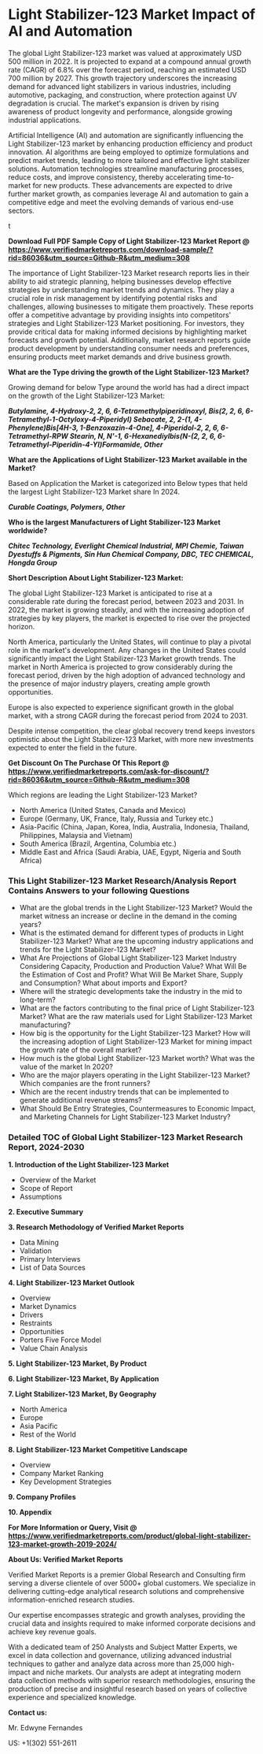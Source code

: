 <meta name="title" content="Global Light Stabilizer-123 Market Impact of AI and Automation"><meta name="description" content="The global Light Stabilizer-123 market was valued at approximately USD 500 million in 2022. It is projected to expand at a compound annual growth rate (CAGR) of 6.8% o"><meta name="title" content="Light Stabilizer-123 Market Size, Share, Scope, Trends, Growth, Opportunities, Analysis, Forecast"><h1>Light Stabilizer-123 Market Impact of AI and Automation</h1><p>The global Light Stabilizer-123 market was valued at approximately USD 500 million in 2022. It is projected to expand at a compound annual growth rate (CAGR) of 6.8% over the forecast period, reaching an estimated USD 700 million by 2027. This growth trajectory underscores the increasing demand for advanced light stabilizers in various industries, including automotive, packaging, and construction, where protection against UV degradation is crucial. The market's expansion is driven by rising awareness of product longevity and performance, alongside growing industrial applications.</p><p>Artificial Intelligence (AI) and automation are significantly influencing the Light Stabilizer-123 market by enhancing production efficiency and product innovation. AI algorithms are being employed to optimize formulations and predict market trends, leading to more tailored and effective light stabilizer solutions. Automation technologies streamline manufacturing processes, reduce costs, and improve consistency, thereby accelerating time-to-market for new products. These advancements are expected to drive further market growth, as companies leverage AI and automation to gain a competitive edge and meet the evolving demands of various end-use sectors.</p>t</p><p id="" class=""><strong>Download Full PDF Sample Copy of Light Stabilizer-123 Market Report @ <a href="https://www.verifiedmarketreports.com/download-sample/?rid=86036&utm_source=Github-R&utm_medium=308" target="_blank">https://www.verifiedmarketreports.com/download-sample/?rid=86036&utm_source=Github-R&utm_medium=308</a></strong></p><p>The importance of&nbsp;Light Stabilizer-123 Market research reports lies in their ability to aid strategic planning, helping businesses develop effective strategies by understanding market trends and dynamics. They play a crucial role in risk management by identifying potential risks and challenges, allowing businesses to mitigate them proactively. These reports offer a competitive advantage by providing insights into competitors' strategies and Light Stabilizer-123 Market positioning. For investors, they provide critical data for making informed decisions by highlighting market forecasts and growth potential. Additionally, market research reports guide product development by understanding consumer needs and preferences, ensuring products meet market demands and drive business growth.</p><p><strong>What are the&nbsp;Type driving the growth of the Light Stabilizer-123 Market?</strong></p><p id="" class="">Growing demand for below Type around the world has had a direct impact on the growth of the Light Stabilizer-123 Market:</p><em><strong>Butylamine, 4-Hydroxy-2, 2, 6, 6-Tetramethylpiperidinoxyl, Bis(2, 2, 6, 6-Tetramethyl-1-Octyloxy-4-Piperidyl) Sebacate, 2, 2-(1, 4-Phenylene)Bis[4H-3, 1-Benzoxazin-4-One], 4-Piperidol-2, 2, 6, 6-Tetramethyl-RPW Stearin, N, N'-1, 6-Hexanediylbis(N-(2, 2, 6, 6-Tetramethyl-Piperidin-4-Yl)Formamide, Other</strong></em></p><strong>What are the&nbsp;Applications&nbsp;of Light Stabilizer-123 Market available in the Market?</strong></p><p id="" class="">Based on Application the Market is categorized into Below types that held the largest Light Stabilizer-123 Market share In 2024.</p><em><strong>Curable Coatings, Polymers, Other</strong></em></p><strong>Who is the largest Manufacturers of Light Stabilizer-123 Market worldwide?</strong></p><p><em><strong>Chitec Technology, Everlight Chemical Industrial, MPI Chemie, Taiwan Dyestuffs & Pigments, Sin Hun Chemical Company, DBC, TEC CHEMICAL, Hongda Group</strong></em></p><p id="" class=""><strong>Short Description About Light Stabilizer-123 Market:</strong></p><p>The global Light Stabilizer-123 Market is anticipated to rise at a considerable rate during the forecast period, between 2023 and 2031. In 2022, the market is growing steadily, and with the increasing adoption of strategies by key players, the market is expected to rise over the projected horizon.</p><p>North America, particularly the United States, will continue to play a pivotal role in the market's development. Any changes in the United States could significantly impact the Light Stabilizer-123 Market growth trends. The market in North America is projected to grow considerably during the forecast period, driven by the high adoption of advanced technology and the presence of major industry players, creating ample growth opportunities.</p><p>Europe is also expected to experience significant growth in the global market, with a strong CAGR during the forecast period from 2024 to 2031.</p><p>Despite intense competition, the clear global recovery trend keeps investors optimistic about the Light Stabilizer-123 Market, with more new investments expected to enter the field in the future.</p><p id="" class=""><strong>Get Discount On The Purchase Of This Report @ <a href="https://www.verifiedmarketreports.com/ask-for-discount/?rid=86036&utm_source=Github-R&utm_medium=308" target="_blank">https://www.verifiedmarketreports.com/ask-for-discount/?rid=86036&utm_source=Github-R&utm_medium=308</a></strong></p>Which regions are leading the Light Stabilizer-123 Market?</p><ul><li>North America (United States, Canada and Mexico)</li><li>Europe (Germany, UK, France, Italy, Russia and Turkey etc.)</li><li>Asia-Pacific (China, Japan, Korea, India, Australia, Indonesia, Thailand, Philippines, Malaysia and Vietnam)</li><li>South America (Brazil, Argentina, Columbia etc.)</li><li>Middle East and Africa (Saudi Arabia, UAE, Egypt, Nigeria and South Africa)</li></ul><h3 id="" class="">This Light Stabilizer-123 Market Research/Analysis Report Contains Answers to your following Questions</h3><ul><li>What are the global trends in the Light Stabilizer-123 Market? Would the market witness an increase or decline in the demand in the coming years?</li><li>What is the estimated demand for different types of products in Light Stabilizer-123 Market? What are the upcoming industry applications and trends for the Light Stabilizer-123 Market?</li><li>What Are Projections of Global Light Stabilizer-123 Market Industry Considering Capacity, Production and Production Value? What Will Be the Estimation of Cost and Profit? What Will Be Market Share, Supply and Consumption? What about imports and Export?</li><li>Where will the strategic developments take the industry in the mid to long-term?</li><li>What are the factors contributing to the final price of Light Stabilizer-123 Market? What are the raw materials used for Light Stabilizer-123 Market manufacturing?</li><li>How big is the opportunity for the Light Stabilizer-123 Market? How will the increasing adoption of Light Stabilizer-123 Market for mining impact the growth rate of the overall market?</li><li>How much is the global Light Stabilizer-123 Market worth? What was the value of the market In 2020?</li><li>Who are the major players operating in the Light Stabilizer-123 Market? Which companies are the front runners?</li><li>Which are the recent industry trends that can be implemented to generate additional revenue streams?</li><li>What Should Be Entry Strategies, Countermeasures to Economic Impact, and Marketing Channels for Light Stabilizer-123 Market Industry?</li></ul><h3 id="" class="">Detailed TOC of Global Light Stabilizer-123 Market Research Report, 2024-2030</h3><p id="" class=""><strong>1. Introduction of the Light Stabilizer-123 Market</strong></p><ul><li>Overview of the Market</li><li>Scope of Report</li><li>Assumptions</li></ul><p id="" class=""><strong>2. Executive Summary</strong></p><p id="" class=""><strong>3. Research Methodology of Verified Market Reports</strong></p><ul><li>Data Mining</li><li>Validation</li><li>Primary Interviews</li><li>List of Data Sources</li></ul><p id="" class=""><strong>4. Light Stabilizer-123 Market Outlook</strong></p><ul><li>Overview</li><li>Market Dynamics</li><li>Drivers</li><li>Restraints</li><li>Opportunities</li><li>Porters Five Force Model</li><li>Value Chain Analysis</li></ul><p id="" class=""><strong>5. Light Stabilizer-123 Market, By Product</strong></p><p id="" class=""><strong>6. Light Stabilizer-123 Market, By Application</strong></p><p id="" class=""><strong>7. Light Stabilizer-123 Market, By Geography</strong></p><ul><li>North America</li><li>Europe</li><li>Asia Pacific</li><li>Rest of the World</li></ul><p id="" class=""><strong>8. Light Stabilizer-123 Market Competitive Landscape</strong></p><ul><li>Overview</li><li>Company Market Ranking</li><li>Key Development Strategies</li></ul><p id="" class=""><strong>9. Company Profiles</strong></p><p id="" class=""><strong>10. Appendix</strong></p><p id="" class=""><strong>For More Information or Query, Visit @ <a href="https://www.verifiedmarketreports.com/product/global-light-stabilizer-123-market-growth-2019-2024/" target="_blank">https://www.verifiedmarketreports.com/product/global-light-stabilizer-123-market-growth-2019-2024/</a></strong></p><p id="" class=""><strong>About Us: Verified Market Reports</strong></p><p id="" class="">Verified Market Reports is a premier Global Research and Consulting firm serving a diverse clientele of over 5000+ global customers. We specialize in delivering cutting-edge analytical research solutions and comprehensive information-enriched research studies.</p><p id="" class="">Our expertise encompasses strategic and growth analyses, providing the crucial data and insights required to make informed corporate decisions and achieve key revenue goals.</p><p id="" class="">With a dedicated team of 250 Analysts and Subject Matter Experts, we excel in data collection and governance, utilizing advanced industrial techniques to gather and analyze data across more than 25,000 high-impact and niche markets. Our analysts are adept at integrating modern data collection methods with superior research methodologies, ensuring the production of precise and insightful research based on years of collective experience and specialized knowledge.</p><p id="" class=""><strong>Contact us:</strong></p><p id="" class="">Mr. Edwyne Fernandes</p><p id="" class="">US: +1(302) 551-2611</p>